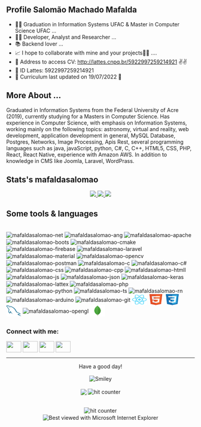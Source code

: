 
## Profile Salomão Machado Mafalda ##

- 👨‍🎓 Graduation in Information Systems UFAC & Master in Computer Science UFAC ...
- 👨‍💻 Developer, Analyst and Researcher  ...
- 📚 Backend lover  ...
- 📈 I hope to collaborate with mine and your projects🤗🚀 ....
- :blue_book: Address to access CV: http://lattes.cnpq.br/5922997259214921 ✌️✌️
- :newspaper: ID Lattes: 5922997259214921
- 🌟 Curriculum last updated on 19/07/2022 🌟

  
## More About ...
<div>
 <p>Graduated in Information Systems from the Federal University of Acre (2019), currently studying for a Masters in Computer Science. Has experience in Computer Science, with emphasis on Information Systems, working mainly on the following topics: astronomy, virtual and reality, web development, application development in general, MySQL Database, Postgres, Networks, Image Processing, Apis Rest, several programming languages such as java, javaScript, python, C#, C, C++, HTML5, CSS, PHP, React, React Native, experience with Amazon AWS. In addition to knowledge in CMS like Joomla, Laravel, WordPrass.
 </p>
 </div>
 
 ## Stats's mafaldasalomao
 <div align="center">
 
  <a href="https://github.com/mafaldasalomao"> 
  
  <img height="150em" src="https://github-readme-stats.vercel.app/api?username=mafaldasalomao&show_icons=true&theme=dark&include_all_commits=true&count_private=true"/>
  <img height="150em" src="https://github-readme-stats.vercel.app/api/top-langs/?username=mafaldasalomao&layout=compact&langs_count=7&theme=dark"/>
   <img height="180em" src="https://github-readme-streak-stats.herokuapp.com/?user=mafaldasalomao"/>
   </a>
</div>


 ## Some tools & languages
 

<div style="display: inline_block"><br>
 <img align="center" alt="mafaldasalomao-net" src="https://img.shields.io/badge/.NET-512BD4?style=for-the-badge&logo=dotnet&logoColor=white">
 <img align="center" alt="mafaldasalomao-ang" src="https://img.shields.io/badge/Angular-DD0031?style=for-the-badge&logo=angular&logoColor=white">
 <img align="center" alt="mafaldasalomao-apache" src="https://img.shields.io/badge/Apache-D22128?style=for-the-badge&logo=Apache&logoColor=white">
 <img align="center" alt="mafaldasalomao-boots"  src="https://img.shields.io/badge/Bootstrap-563D7C?style=for-the-badge&logo=bootstrap&logoColor=white">
 <img align="center" alt="mafaldasalomao-cmake" src="https://img.shields.io/badge/CMake-064F8C?style=for-the-badge&logo=cmake&logoColor=white">
 <img align="center" alt="mafaldasalomao-firebase" src="https://img.shields.io/badge/firebase-ffca28?style=for-the-badge&logo=firebase&logoColor=black">
 <img align="center" alt="mafaldasalomao-laravel" src="https://img.shields.io/badge/Laravel-FF2D20?style=for-the-badge&logo=laravel&logoColor=white">
 <img align="center" alt="mafaldasalomao-material" src="https://img.shields.io/badge/Material%20UI-007FFF?style=for-the-badge&logo=mui&logoColor=white">
 <img align="center" alt="mafaldasalomao-opencv" src="https://img.shields.io/badge/OpenCV-27338e?style=for-the-badge&logo=OpenCV&logoColor=white">
 <img align="center" alt="mafaldasalomao-postman" src="https://img.shields.io/badge/Postman-FF6C37?style=for-the-badge&logo=Postman&logoColor=white">
 <img align="center" alt="mafaldasalomao-c"  src="https://img.shields.io/badge/C-00599C?style=for-the-badge&logo=c&logoColor=white">
 <img align="center" alt="mafaldasalomao-c#"  src="https://img.shields.io/badge/C%23-239120?style=for-the-badge&logo=c-sharp&logoColor=white">
 <img align="center" alt="mafaldasalomao-css"  src="https://img.shields.io/badge/CSS3-1572B6?style=for-the-badge&logo=css3&logoColor=white">
 <img align="center" alt="mafaldasalomao-cpp" src="https://img.shields.io/badge/C%2B%2B-00599C?style=for-the-badge&logo=c%2B%2B&logoColor=white">
 <img align="center" alt="mafaldasalomao-htmll"  src="https://img.shields.io/badge/HTML5-E34F26?style=for-the-badge&logo=html5&logoColor=white">
 <img align="center" alt="mafaldasalomao-js"  src="https://img.shields.io/badge/JavaScript-323330?style=for-the-badge&logo=javascript&logoColor=F7DF1E">
 <img align="center" alt="mafaldasalomao-json"  src="https://img.shields.io/badge/json-5E5C5C?style=for-the-badge&logo=json&logoColor=white">
 <img align="center" alt="mafaldasalomao-keras"  src="https://img.shields.io/badge/Keras-D00000?style=for-the-badge&logo=Keras&logoColor=white">
 <img align="center" alt="mafaldasalomao-lattex"  src="https://img.shields.io/badge/LaTeX-47A141?style=for-the-badge&logo=LaTeX&logoColor=white">
 <img align="center" alt="mafaldasalomao-php"  src="https://img.shields.io/badge/PHP-777BB4?style=for-the-badge&logo=php&logoColor=white">
 <img align="center" alt="mafaldasalomao-python" src="https://img.shields.io/badge/Python-FFD43B?style=for-the-badge&logo=python&logoColor=blue">
 <img align="center" alt="mafaldasalomao-ts"  src="https://img.shields.io/badge/TypeScript-007ACC?style=for-the-badge&logo=typescript&logoColor=white">
 <img align="center" alt="mafaldasalomao-rn" src="https://img.shields.io/badge/React_Native-20232A?style=for-the-badge&logo=react&logoColor=61DAFB">
 <img align="center" alt="mafaldasalomao-arduino" src="https://img.shields.io/badge/Arduino-00979D?style=for-the-badge&logo=Arduino&logoColor=white">
 <img align="center" alt="mafaldasalomao-git"  src="https://img.shields.io/badge/GIT-E44C30?style=for-the-badge&logo=git&logoColor=white">
 <img align="center" alt="mafaldasalomao-React"  height="30" width="40" src="https://raw.githubusercontent.com/devicons/devicon/master/icons/react/react-original.svg">
 <img align="center" alt="mafaldasalomao-HTML"  height="30" width="40" src="https://raw.githubusercontent.com/devicons/devicon/master/icons/html5/html5-original.svg">
 <img align="center" alt="mafaldasalomao-CSS"  height="30" width="40" src="https://raw.githubusercontent.com/devicons/devicon/master/icons/css3/css3-original.svg">
 <img align="center" alt="mafaldasalomao-mysql"  height="30" width="40" src="https://raw.githubusercontent.com/devicons/devicon/master/icons/mysql/mysql-original.svg">
 <img align="center" alt="mafaldasalomao-opengl" src="https://img.shields.io/badge/OpenGL-FFFFFF?style=for-the-badge&logo=opengl">
 <img align="center" alt="mafaldasalomao-mongodb"   height="30" width="40" src="https://raw.githubusercontent.com/devicons/devicon/master/icons/mongodb/mongodb-original.svg">
</div>


## 
<h3 align="left">Connect with me:</h3>
<p align="left">
<a href="https://twitter.com/mafalda_salomao" target="blank"><img align="center" src="https://cdn.jsdelivr.net/npm/simple-icons@3.0.1/icons/twitter.svg" alt="" height="30" width="40" /></a>
<a href="https://www.linkedin.com/in/salom%C3%A3o-machado-mafalda-508441124/" target="blank"><img align="center" src="https://cdn.jsdelivr.net/npm/simple-icons@3.0.1/icons/linkedin.svg" alt="" height="30" width="40" /></a>
<a href="your link" target="blank"><img align="center" src="https://cdn.jsdelivr.net/npm/simple-icons@3.0.1/icons/instagram.svg" alt="" height="30" width="40" /></a>
<a href="your link" target="blank"><img align="center" src="https://cdn.jsdelivr.net/npm/simple-icons@3.0.1/icons/youtube.svg" alt="" height="30" width="40" /></a>
</p>

<hr>

<div align="center">
<p>Have a good day!</p>
<div>
<img src="https://github.com/fnky/fnky/raw/fnky/img/smile.gif" alt="Smiley" align="center">
</div>
<br>
<div>
<img src="https://resenhadeontem.files.wordpress.com/2016/07/headbreak1.gif?w=150&zoom=2" height="128"  align="center"/>
<img src="https://repository-images.githubusercontent.com/301573344/43d44d72-0463-4109-b614-72bea18fd17e" alt="hit counter" height="128" align="center">
</div>
<br>
</div>

<div align="center">
<p></p>
<img src="https://profile-counter.glitch.me/mafaldasalomao/count.svg" alt="hit counter" align="center">

</div>


<div align="center">
<img src="https://github.com/fnky/fnky/raw/fnky/img/ie.jpg" alt="Best viewed with Microsoft Internet Explorer" align="center" width="128">
</div>
